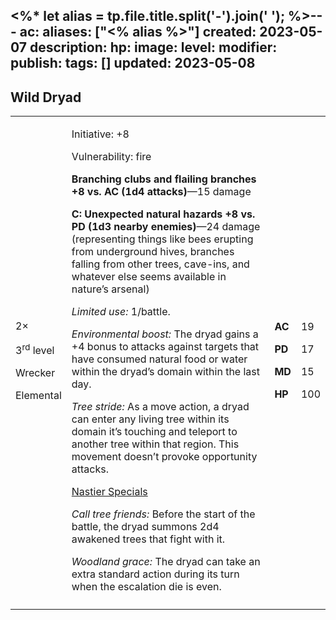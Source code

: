 <%* let alias = tp.file.title.split('-').join(' '); %>---
ac: 
aliases: ["<% alias %>"]
created: 2023-05-07
description: 
hp: 
image: 
level: 
modifier: 
publish: 
tags: []
updated: 2023-05-08
---

## Wild Dryad

<table>
<colgroup>
<col style="width: 16%" />
<col style="width: 71%" />
<col style="width: 5%" />
<col style="width: 6%" />
</colgroup>
<tbody>
<tr class="odd">
<td><p>2×</p>
<p>3<sup>rd</sup> level</p>
<p>Wrecker</p>
<p>Elemental</p></td>
<td><p>Initiative: +8</p>
<p>Vulnerability: fire</p>
<p><strong>Branching clubs and flailing branches +8 vs. AC (1d4
attacks)</strong>—15 damage</p>
<p><strong>C: Unexpected natural hazards +8 vs. PD (1d3 nearby
enemies)</strong>—24 damage (representing things like bees erupting from
underground hives, branches falling from other trees, cave-ins, and
whatever else seems available in nature’s arsenal)</p>
<p><em>Limited use:</em> 1/battle.</p>
<p><em>Environmental boost:</em> The dryad gains a +4 bonus to attacks
against targets that have consumed natural food or water within the
dryad’s domain within the last day.</p>
<p><em>Tree stride:</em> As a move action, a dryad can enter any living
tree within its domain it’s touching and teleport to another tree within
that region. This movement doesn’t provoke opportunity attacks.</p>
<p><u>Nastier Specials</u></p>
<p><em>Call tree friends:</em> Before the start of the battle, the dryad
summons 2d4 awakened trees that fight with it.</p>
<p><em>Woodland grace:</em> The dryad can take an extra standard action
during its turn when the escalation die is even.</p></td>
<td><p><strong>AC</strong></p>
<p><strong>PD</strong></p>
<p><strong>MD</strong></p>
<p><strong>HP</strong></p></td>
<td><p>19</p>
<p>17</p>
<p>15</p>
<p>100</p></td>
</tr>
<tr class="even">
<td></td>
<td></td>
<td></td>
<td></td>
</tr>
</tbody>
</table>

